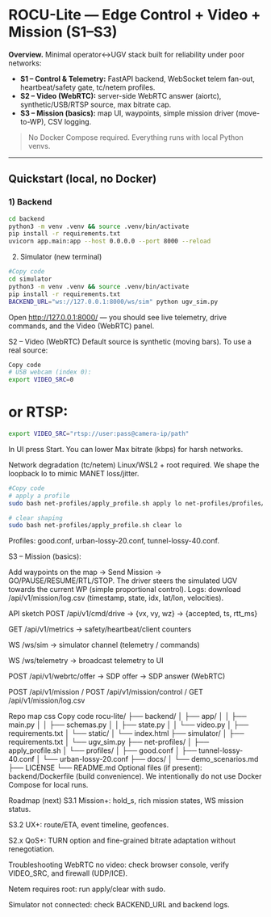 # ROCU-Lite — Edge Control + Video + Mission (S1–S3)

**Overview.** Minimal operator↔UGV stack built for reliability under poor networks:
- **S1 – Control & Telemetry:** FastAPI backend, WebSocket telem fan-out, heartbeat/safety gate, tc/netem profiles.
- **S2 – Video (WebRTC):** server-side WebRTC answer (aiortc), synthetic/USB/RTSP source, max bitrate cap.
- **S3 – Mission (basics):** map UI, waypoints, simple mission driver (move-to-WP), CSV logging.

> No Docker Compose required. Everything runs with local Python venvs.

---

## Quickstart (local, no Docker)

### 1) Backend
```bash
cd backend
python3 -m venv .venv && source .venv/bin/activate
pip install -r requirements.txt
uvicorn app.main:app --host 0.0.0.0 --port 8000 --reload
```

2) Simulator (new terminal)
```bash
#Copy code
cd simulator
python3 -m venv .venv && source .venv/bin/activate
pip install -r requirements.txt
BACKEND_URL="ws://127.0.0.1:8000/ws/sim" python ugv_sim.py
```
Open http://127.0.0.1:8000/ — you should see live telemetry, drive commands, and the Video (WebRTC) panel.

S2 – Video (WebRTC)
Default source is synthetic (moving bars). To use a real source:

```bash
Copy code
# USB webcam (index 0):
export VIDEO_SRC=0
```
# or RTSP:
```bash
export VIDEO_SRC="rtsp://user:pass@camera-ip/path"
```
In UI press Start. You can lower Max bitrate (kbps) for harsh networks.

Network degradation (tc/netem)
Linux/WSL2 + root required. We shape the loopback lo to mimic MANET loss/jitter.

```bash
#Copy code
# apply a profile
sudo bash net-profiles/apply_profile.sh apply lo net-profiles/profiles/urban-lossy-20.conf

# clear shaping
sudo bash net-profiles/apply_profile.sh clear lo
```
Profiles: good.conf, urban-lossy-20.conf, tunnel-lossy-40.conf.

S3 – Mission (basics):

Add waypoints on the map → Send Mission → GO/PAUSE/RESUME/RTL/STOP.
The driver steers the simulated UGV towards the current WP (simple proportional control).
Logs: download /api/v1/mission/log.csv (timestamp, state, idx, lat/lon, velocities).

API sketch
POST /api/v1/cmd/drive → {vx, vy, wz} → {accepted, ts, rtt_ms}

GET /api/v1/metrics → safety/heartbeat/client counters

WS /ws/sim → simulator channel (telemetry / commands)

WS /ws/telemetry → broadcast telemetry to UI

POST /api/v1/webrtc/offer → SDP offer → SDP answer (WebRTC)

POST /api/v1/mission / POST /api/v1/mission/control / GET /api/v1/mission/log.csv

Repo map
css
Copy code
rocu-lite/
├── backend/
│   ├── app/
│   │   ├── main.py
│   │   ├── schemas.py
│   │   ├── state.py
│   │   └── video.py
│   ├── requirements.txt
│   └── static/
│       └── index.html
├── simulator/
│   ├── requirements.txt
│   └── ugv_sim.py
├── net-profiles/
│   ├── apply_profile.sh
│   └── profiles/
│       ├── good.conf
│       ├── tunnel-lossy-40.conf
│       └── urban-lossy-20.conf
├── docs/
│   └── demo_scenarios.md
├── LICENSE
└── README.md
Optional files (if present): backend/Dockerfile (build convenience).
We intentionally do not use Docker Compose for local runs.

Roadmap (next)
S3.1 Mission+: hold_s, rich mission states, WS mission status.

S3.2 UX+: route/ETA, event timeline, geofences.

S2.x QoS+: TURN option and fine-grained bitrate adaptation without renegotiation.

Troubleshooting
WebRTC no video: check browser console, verify VIDEO_SRC, and firewall (UDP/ICE).

Netem requires root: run apply/clear with sudo.

Simulator not connected: check BACKEND_URL and backend logs.

